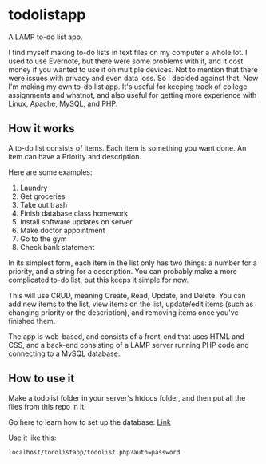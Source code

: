 # todolistapp

A LAMP to-do list app.

I find myself making to-do lists in text files on my computer a whole lot. I used to use Evernote, but there were some problems with it, and it cost money if you wanted to use it on multiple devices. Not to mention that there were issues with privacy and even data loss. So I decided against that. Now I'm making my own to-do list app. It's useful for keeping track of college assignments and whatnot, and also useful for getting more experience with Linux, Apache, MySQL, and PHP.

## How it works

A to-do list consists of items. Each item is something you want done. An item can have a Priority and description.

Here are some examples:

1. Laundry
2. Get groceries
3. Take out trash
4. Finish database class homework
5. Install software updates on server
6. Make doctor appointment
7. Go to the gym
8. Check bank statement

In its simplest form, each item in the list only has two things: a number for a priority, and a string for a description. You can probably make a more complicated to-do list, but this keeps it simple for now.

This will use CRUD, meaning Create, Read, Update, and Delete. You can add new items to the list, view items on the list, update/edit items (such as changing priority or the description), and removing items once you've finished them.

The app is web-based, and consists of a front-end that uses HTML and CSS, and a back-end consisting of a LAMP server running PHP code and connecting to a MySQL database.  

## How to use it

Make a todolist folder in your server's htdocs folder, and then put all the files from this repo in it. 

Go here to learn how to set up the database: [Link](https://github.com/0x416c616e/todolistapp/blob/master/database_setup.md)

Use it like this:

```
localhost/todolistapp/todolist.php?auth=password
```
